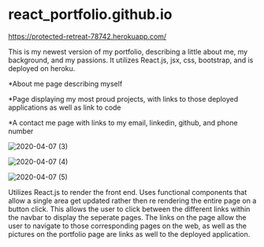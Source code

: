 # react_portfolio.github.io

https://protected-retreat-78742.herokuapp.com/

This is my newest version of my portfolio, describing a little about me, my background, and my passions.  It utilizes React.js, jsx, css, bootstrap, and is deployed on heroku.


  *About me page describing myself

  *Page displaying my most proud projects, with links to those deployed applications as well as link to code

  *A contact me page with links to my email, linkedin, github, and phone number
  
![2020-04-07 (3)](https://user-images.githubusercontent.com/55032432/78715720-ce2e2600-78eb-11ea-83ae-3dca8705d4d7.png)

![2020-04-07 (4)](https://user-images.githubusercontent.com/55032432/78715767-de460580-78eb-11ea-84d5-56092a661195.png)

![2020-04-07 (5)](https://user-images.githubusercontent.com/55032432/78715789-e4d47d00-78eb-11ea-8d24-65c3082e15f8.png)


Utilizes React.js to render the front end. Uses functional components that allow a single area get updated rather then re rendering the entire page on a button click.  This allows the user to click between the different links within the navbar to display the seperate pages.  The links on the page allow the user to navigate to those corresponding pages on the web, as well as the pictures on the portfolio page are links as well to the deployed application.
